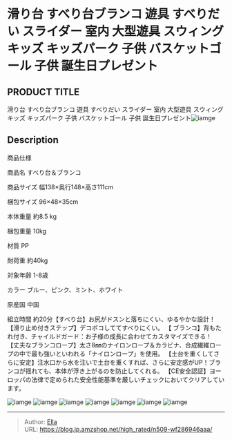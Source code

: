 # 滑り台 すべり台ブランコ 遊具 すべりだい スライダー  室内 大型遊具 スウィング キッズ キッズパーク 子供 バスケットゴール 子供 誕生日プレゼント


## PRODUCT TITLE 

滑り台 すべり台ブランコ 遊具 すべりだい スライダー  室内 大型遊具 スウィング キッズ キッズパーク 子供 バスケットゴール 子供 誕生日プレゼント![iamge](https://b2bfiles1.gigab2b.cn/image/wkseller/305/196554/20200903_6a56a73658948e9234021ad6d668c4b3.jpg)

## Description

商品仕様




商品名
すべり台＆ブランコ


商品サイズ
幅138×奥行148×高さ111cm


梱包サイズ
96×48×35cm


本体重量
約8.5 kg


梱包重量
10kg


材質
PP


耐荷重
約40kg


対象年齢
1-8歳


カラー
ブルー、ピンク、ミント、ホワイト


原産国
中国


組立時間
約20分【すべり台】お尻がドスンと落ちにくい、ゆるやかな設計！
【滑り止め付きステップ】デコボコしててすべりにくい。
【 ブランコ】背もたれ付き、チャイルドガード：お子様の成長に合わせてカスタマイズできる！
【丈夫なブランコロープ】太さ8㎜のナイロンロープ＆カラビナ、合成繊維ロープの中で最も強いといわれる「ナイロンロープ」を使用。
【土台を重くしてさらに安定】注水口から水を注いで土台を重くすれば、さらに安定感がUP！ブランコが揺れても、本体が浮き上がるのを防止してくれる。
【CE安全認証】ヨーロッパの法律で定められた安全性能基準を厳しいチェックにおいてクリアしています。




![iamge](https://b2bfiles1.gigab2b.cn/image/wkseller/305/196554/20200903_792e633896d246bb0fd832b546a01b3e.jpg)
![iamge](https://b2bfiles1.gigab2b.cn/image/wkseller/305/196554/20210607_248bae463904da7f94ac521ea8ba9460.jpg)
![iamge](https://b2bfiles1.gigab2b.cn/image/wkseller/305/196554/20210607_bb29e420a1a341bea72c366d583b1fb3.jpg)
![iamge](https://b2bfiles1.gigab2b.cn/image/wkseller/305/196554/20200903_a59b0dbbdab3e784e4d073a3b864c1c0.jpg)
![iamge](https://b2bfiles1.gigab2b.cn/image/wkseller/305/196554/20210607_4a38090deea1a7cbb5c3bca07e403375.jpg)
![iamge](https://b2bfiles1.gigab2b.cn/image/wkseller/305/20230319_889a0d3866b4a6bb85825a5d637ad6c3.JPG)
![iamge](https://b2bfiles1.gigab2b.cn/image/wkseller/305/20230319_4c3c57f9a85bfc0370525dec127d6ca5.JPG)


---

> Author: [Ella](https://blog.jp.amzshop.net/)  
> URL: https://blog.jp.amzshop.net/high_rated/n509-wf286946aaa/  

